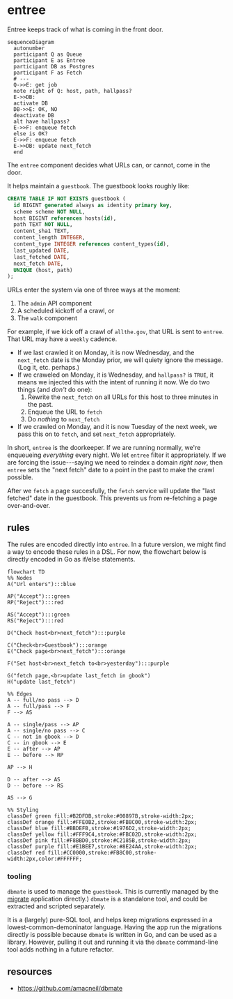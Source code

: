 # entree

Entree keeps track of what is coming in the front door.

```mermaid
sequenceDiagram
  autonumber
  participant Q as Queue
  participant E as Entree
  participant DB as Postgres
  participant F as Fetch
  # ---
  Q->>E: get job
  note right of Q: host, path, hallpass?
  E->>DB: 
  activate DB
  DB->>E: OK, NO
  deactivate DB
  alt have hallpass?
  E->>F: enqueue fetch
  else is OK?
  E->>F: enqueue fetch
  E->>DB: update next_fetch
  end
```

The `entree` component decides what URLs can, or cannot, come in the door.

It helps maintain a `guestbook`. The guestbook looks roughly like:

```sql
CREATE TABLE IF NOT EXISTS guestbook (
  id BIGINT generated always as identity primary key,
  scheme scheme NOT NULL,
  host BIGINT references hosts(id),
  path TEXT NOT NULL,
  content_sha1 TEXT,
  content_length INTEGER,
  content_type INTEGER references content_types(id),
  last_updated DATE,
  last_fetched DATE,
  next_fetch DATE,
  UNIQUE (host, path)
);
```

URLs enter the system via one of three ways at the moment:

1. The `admin` API component
2. A scheduled kickoff of a crawl, or 
3. The `walk` component

For example, if we kick off a crawl of `allthe.gov`, that URL is sent to `entree`. That URL may have a `weekly` cadence. 

* If we last crawled it on Monday, it is now Wednesday, and the `next_fetch` date is the Monday prior, we will quiety ignore the message. (Log it, etc. perhaps.)
* If we craweled on Monday, it is Wednesday, and `hallpass?` is `TRUE`, it means we injected this with the intent of running it now. We do two things (and *don't* do one):
  1. Rewrite the `next_fetch` on all URLs for this host to three minutes in the past.
  2. Enqueue the URL to `fetch`
  3. Do *nothing* to `next_fetch`
* If we crawled on Monday, and it is now Tuesday of the next week, we pass this on to `fetch`, and set `next_fetch` appropriately.

In short, `entree` is the doorkeeper. If we are running normally, we're enqueueing *everything* every night. We let `entree` filter it appropriately. If we are forcing the issue---saying we need to reindex a domain *right now*, then `entree` sets the "next fetch" date to a point in the past to make the crawl possible. 

After we `fetch` a page succesfully, the `fetch` service will update the "last fetched" date in the guestbook. This prevents us from re-fetching a page over-and-over.

## rules

The rules are encoded directly into `entree`. In a future version, we might find a way to encode these rules in a DSL. For now, the flowchart below is directly encoded in Go as if/else statements. 

```mermaid
flowchart TD
%% Nodes
A("Url enters"):::blue

AP("Accept"):::green
RP("Reject"):::red

AS("Accept"):::green
RS("Reject"):::red

D("Check host<br>next_fetch"):::purple

C("Check<br>Guestbook"):::orange
E("Check page<br>next_fetch"):::orange

F("Set host<br>next_fetch to<br>yesterday"):::purple

G("fetch page,<br>update last_fetch in gbook")
H("update last_fetch")

%% Edges
A -- full/no pass --> D
A -- full/pass --> F
F --> AS

A -- single/pass --> AP
A -- single/no pass --> C
C -- not in gbook --> D
C -- in gbook --> E
E -- after --> AP
E -- before --> RP

AP --> H

D -- after --> AS
D -- before --> RS

AS --> G

%% Styling
classDef green fill:#B2DFDB,stroke:#00897B,stroke-width:2px;
classDef orange fill:#FFE0B2,stroke:#FB8C00,stroke-width:2px;
classDef blue fill:#BBDEFB,stroke:#1976D2,stroke-width:2px;
classDef yellow fill:#FFF9C4,stroke:#FBC02D,stroke-width:2px;
classDef pink fill:#F8BBD0,stroke:#C2185B,stroke-width:2px;
classDef purple fill:#E1BEE7,stroke:#8E24AA,stroke-width:2px;
classDef red fill:#CC0000,stroke:#FB8C00,stroke-width:2px,color:#FFFFFF;

```

### tooling

`dbmate` is used to manage the `guestbook`. This is currently managed by the [migrate](migrate.md) application directly.) `dbmate` is a standalone tool, and could be extracted and scripted separately. 

It is a (largely) pure-SQL tool, and helps keep migrations expressed in a lowest-common-demoninator language. Having the app run the migrations directly is possible because `dbmate` is written in Go, and can be used as a library. However, pulling it out and running it via the `dbmate` command-line tool adds nothing in a future refactor.

## resources

* https://github.com/amacneil/dbmate